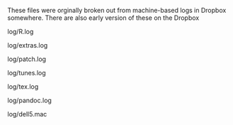 
These files were orginally broken out from machine-based logs in Dropbox somewhere. There are also early version of these on the Dropbox

log/R.log

log/extras.log

log/patch.log

log/tunes.log

log/tex.log

log/pandoc.log

log/dell5.mac
